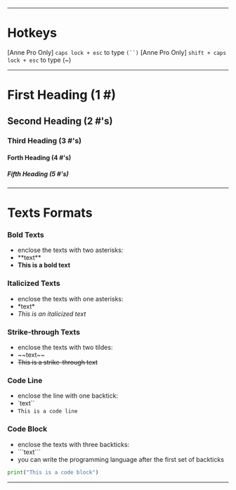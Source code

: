 --------------------------------------------------
# Hotkeys
[Anne Pro Only] `caps lock + esc`  to type `(``)`
[Anne Pro Only] `shift + caps lock + esc`  to type  (~)

--------------------------------------------------
# First Heading (1 #)
## Second Heading (2 #'s)
### Third Heading (3 #'s)
#### Forth Heading (4 #'s)
##### Fifth Heading (5 #'s)

--------------------------------------------------
# Texts Formats

### Bold Texts
- enclose the texts with two asterisks:
- \*\*text\*\*
- **This is a bold text**

### Italicized Texts
- enclose the texts with one asterisks:
- \*text\*
- *This is an italicized text*

### Strike-through Texts
- enclose the texts with two tildes:
- \~\~text\~\~
- ~~This is a strike-through text~~
### Code Line
- enclose the line with one backtick:
- \`text\``
- `This is a code line`

### Code Block
- enclose the texts with three backticks:
- \`\`\`text\`\`\`
- you can write the programming language after the first set of backticks
```python
print("This is a code block")
```

--------------------------------------------------
